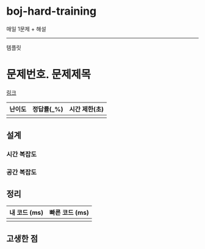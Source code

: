 # boj-hard-training
매일 1문제 + 해설

---

템플릿

# 문제번호. 문제제목

[링크](www)

| 난이도 | 정답률(\_%) | 시간 제한(초) |
| :----: | :---------: | :-----------: |
|        |             |               |

## 설계

### 시간 복잡도

### 공간 복잡도

## 정리

| 내 코드 (ms) | 빠른 코드 (ms) |
| :----------: | :------------: |
|              |                |

## 고생한 점
